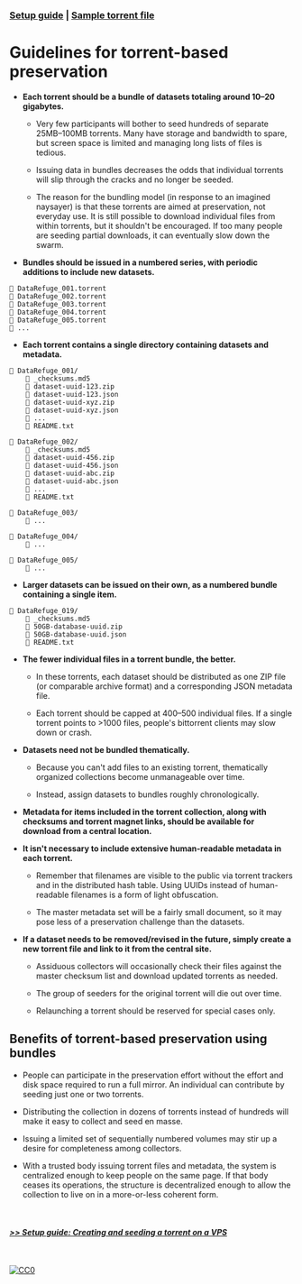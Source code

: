 ### [Setup guide](https://github.com/stevemclaugh/preservation-torrent/blob/master/Setup.md) | [Sample torrent file](https://github.com/stevemclaugh/preservation-torrent/blob/master/DataRefuge_001_test.torrent?raw=true)

# Guidelines for torrent-based preservation

- **Each torrent should be a bundle of datasets totaling around 10–20 gigabytes.**

  - Very few participants will bother to seed hundreds of separate 25MB–100MB torrents. Many have storage and bandwidth to spare, but screen space is limited and managing long lists of files is tedious.

  - Issuing data in bundles decreases the odds that individual torrents will slip through the cracks and no longer be seeded.

  - The reason for the bundling model (in response to an imagined naysayer) is that these torrents are aimed at preservation, not everyday use. It is still possible to download individual files from within torrents, but it shouldn't be encouraged. If too many people are seeding partial downloads, it can eventually slow down the swarm.


- **Bundles should be issued in a numbered series, with periodic additions to include new datasets.**

```
📄 DataRefuge_001.torrent
📄 DataRefuge_002.torrent
📄 DataRefuge_003.torrent
📄 DataRefuge_004.torrent
📄 DataRefuge_005.torrent
📄 ...
```

- **Each torrent contains a single directory containing datasets and metadata.**

```
📂 DataRefuge_001/
    📄 _checksums.md5
    📄 dataset-uuid-123.zip
    📄 dataset-uuid-123.json
    📄 dataset-uuid-xyz.zip
    📄 dataset-uuid-xyz.json
    📄 ...
    📄 README.txt

📂 DataRefuge_002/
    📄 _checksums.md5
    📄 dataset-uuid-456.zip
    📄 dataset-uuid-456.json
    📄 dataset-uuid-abc.zip
    📄 dataset-uuid-abc.json
    📄 ...
    📄 README.txt

📂 DataRefuge_003/
    📄 ...

📂 DataRefuge_004/
    📄 ...

📂 DataRefuge_005/
    📄 ...
```

- **Larger datasets can be issued on their own, as a numbered bundle containing a single item.**

```
📂 DataRefuge_019/
    📄 _checksums.md5
    📄 50GB-database-uuid.zip
    📄 50GB-database-uuid.json
    📄 README.txt
```

- **The fewer individual files in a torrent bundle, the better.**

    - In these torrents, each dataset should be distributed as one ZIP file (or comparable archive format) and a corresponding JSON metadata file.

    - Each torrent should be capped at 400–500 individual files. If a single torrent points to >1000 files, people's bittorrent clients may slow down or crash.


- **Datasets need not be bundled thematically.**

    - Because you can't add files to an existing torrent, thematically organized collections become unmanageable over time.

    - Instead, assign datasets to bundles roughly chronologically.

- **Metadata for items included in the torrent collection, along with checksums and torrent magnet links, should be available for download from a central location.**


- **It isn't necessary to include extensive human-readable metadata in each torrent.**

    - Remember that filenames are visible to the public via torrent trackers and in the distributed hash table. Using UUIDs instead of human-readable filenames is a form of light obfuscation.

    - The master metadata set will be a fairly small document, so it may pose less of a preservation challenge than the datasets.


- **If a dataset needs to be removed/revised in the future, simply create a new torrent file and link to it from the central site.**

    - Assiduous collectors will occasionally check their files against the master checksum list and download updated torrents as needed.

    - The group of seeders for the original torrent will die out over time.

    - Relaunching a torrent should be reserved for special cases only.

## Benefits of torrent-based preservation using bundles

- People can participate in the preservation effort without the effort and disk space required to run a full mirror. An individual can contribute by seeding just one or two torrents.

- Distributing the collection in dozens of torrents instead of hundreds will make it easy to collect and seed en masse.

- Issuing a limited set of sequentially numbered volumes may stir up a desire for completeness among collectors.

- With a trusted body issuing torrent files and metadata, the system is centralized enough to keep people on the same page. If that body ceases its operations, the structure is decentralized enough to allow the collection to live on in a more-or-less coherent form.

&nbsp;

#### [*>> Setup guide: Creating and seeding a torrent on a VPS*](Setup.md)

<!--

Tenen and Foxman paper


Precedents include LibGen/Sci-Hub, as well as the 78-DVD "kolhoz library" collection.

-->
&nbsp;

<p xmlns:dct="http://purl.org/dc/terms/" xmlns:vcard="http://www.w3.org/2001/vcard-rdf/3.0#">
  <a rel="license"
     href="http://creativecommons.org/publicdomain/zero/1.0/">
    <img src="http://i.creativecommons.org/p/zero/1.0/88x31.png" style="border-style: none;" alt="CC0" />
  </a>
</p>
